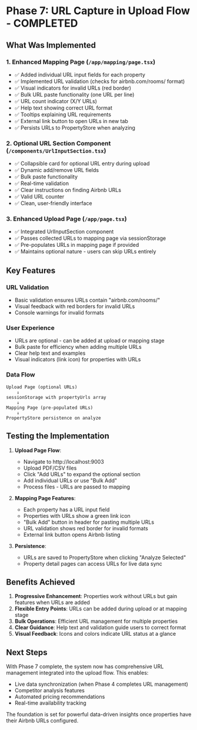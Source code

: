 # Phase 7: URL Capture in Upload Flow - COMPLETED

## What Was Implemented

### 1. Enhanced Mapping Page (`/app/mapping/page.tsx`)
- ✅ Added individual URL input fields for each property
- ✅ Implemented URL validation (checks for airbnb.com/rooms/ format)
- ✅ Visual indicators for invalid URLs (red border)
- ✅ Bulk URL paste functionality (one URL per line)
- ✅ URL count indicator (X/Y URLs)
- ✅ Help text showing correct URL format
- ✅ Tooltips explaining URL requirements
- ✅ External link button to open URLs in new tab
- ✅ Persists URLs to PropertyStore when analyzing

### 2. Optional URL Section Component (`/components/UrlInputSection.tsx`)
- ✅ Collapsible card for optional URL entry during upload
- ✅ Dynamic add/remove URL fields
- ✅ Bulk paste functionality
- ✅ Real-time validation
- ✅ Clear instructions on finding Airbnb URLs
- ✅ Valid URL counter
- ✅ Clean, user-friendly interface

### 3. Enhanced Upload Page (`/app/page.tsx`)
- ✅ Integrated UrlInputSection component
- ✅ Passes collected URLs to mapping page via sessionStorage
- ✅ Pre-populates URLs in mapping page if provided
- ✅ Maintains optional nature - users can skip URLs entirely

## Key Features

### URL Validation
- Basic validation ensures URLs contain "airbnb.com/rooms/"
- Visual feedback with red borders for invalid URLs
- Console warnings for invalid formats

### User Experience
- URLs are optional - can be added at upload or mapping stage
- Bulk paste for efficiency when adding multiple URLs
- Clear help text and examples
- Visual indicators (link icon) for properties with URLs

### Data Flow
```
Upload Page (optional URLs) 
    ↓
sessionStorage with propertyUrls array
    ↓
Mapping Page (pre-populated URLs)
    ↓
PropertyStore persistence on analyze
```

## Testing the Implementation

1. **Upload Page Flow**:
   - Navigate to http://localhost:9003
   - Upload PDF/CSV files
   - Click "Add URLs" to expand the optional section
   - Add individual URLs or use "Bulk Add"
   - Process files - URLs are passed to mapping

2. **Mapping Page Features**:
   - Each property has a URL input field
   - Properties with URLs show a green link icon
   - "Bulk Add" button in header for pasting multiple URLs
   - URL validation shows red border for invalid formats
   - External link button opens Airbnb listing

3. **Persistence**:
   - URLs are saved to PropertyStore when clicking "Analyze Selected"
   - Property detail pages can access URLs for live data sync

## Benefits Achieved

1. **Progressive Enhancement**: Properties work without URLs but gain features when URLs are added
2. **Flexible Entry Points**: URLs can be added during upload or at mapping stage
3. **Bulk Operations**: Efficient URL management for multiple properties
4. **Clear Guidance**: Help text and validation guide users to correct format
5. **Visual Feedback**: Icons and colors indicate URL status at a glance

## Next Steps

With Phase 7 complete, the system now has comprehensive URL management integrated into the upload flow. This enables:
- Live data synchronization (when Phase 4 completes URL management)
- Competitor analysis features
- Automated pricing recommendations
- Real-time availability tracking

The foundation is set for powerful data-driven insights once properties have their Airbnb URLs configured.